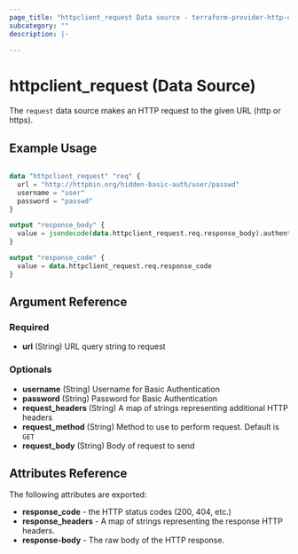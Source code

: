 ```yaml
---
page_title: "httpclient_request Data source - terraform-provider-http-client"
subcategory: ""
description: |-
  
---
```


# httpclient_request (Data Source)

The `request` data source makes an HTTP request to the given URL (http or https).

## Example Usage

```terraform

data "httpclient_request" "req" {
  url = "http://httpbin.org/hidden-basic-auth/user/passwd"
  username = "user"
  password = "passwd"
}

output "response_body" {
  value = jsondecode(data.httpclient_request.req.response_body).authenticated
}

output "response_code" {
  value = data.httpclient_request.req.response_code
}
```

## Argument Reference

### Required

- **url** (String) URL query string to request

### Optionals

- **username** (String) Username for Basic Authentication
- **password** (String) Password for Basic Authentication
- **request_headers** (String) A map of strings representing additional HTTP headers
- **request_method** (String) Method to use to perform request. Default is `GET`
- **request_body** (String) Body of request to send


## Attributes Reference

The following attributes are exported:

- **response_code** - the HTTP status codes (200, 404, etc.)
- **response_headers** - A map of strings representing the response HTTP headers. 
- **response-body** - The raw body of the HTTP response.
